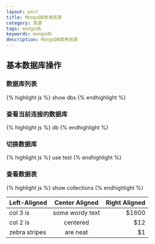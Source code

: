 ```yaml
---
layout: post
title: MongoDB常用资源
category: 资源
tags: mongodb
keywords: mongodb
description: MongoDB常用资源
---
```

## 基本数据库操作

### 数据库列表

{% highlight js %}
show dbs
{% endhighlight %}

### 查看当前连接的数据库

{% highlight js %}
db
{% endhighlight %}

### 切换数据库

{% highlight js %}
use test
{% endhighlight %}

### 查看数据表

{% highlight js %}
show collections
{% endhighlight %}

| Left-Aligned  | Center Aligned  | Right Aligned |
| :------------ |:---------------:| -----:|
| col 3 is      | some wordy text | $1600 |
| col 2 is      | centered        |   $12 |
| zebra stripes | are neat        |    $1 |
